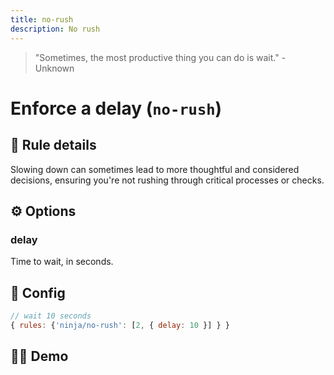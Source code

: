 ```yaml
---
title: no-rush
description: No rush
---
```


<script setup lang="ts">
import CodeEditor from '../../.vitepress/theme/components/code-editor.vue';
import {ruleName, presetConfigs, initialText, fakeLint} from '../../src/sample-code/no-rush.js';
</script>

> "Sometimes, the most productive thing you can do is wait." - Unknown

# Enforce a delay (`no-rush`)

<!-- end auto-generated rule header -->

## 📖 Rule details

Slowing down can sometimes lead to more thoughtful and considered decisions,
ensuring you're not rushing through critical processes or checks.

## ⚙️ Options

### delay

Time to wait, in seconds.

## 🔧 Config

```js
// wait 10 seconds
{ rules: {'ninja/no-rush': [2, { delay: 10 }] } }
```

## 🧑‍💻 Demo

<CodeEditor :rule="ruleName" :text="initialText" :presetConfigs="presetConfigs" fake-lint="fakeLint" />
